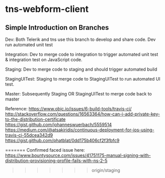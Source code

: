 # tns-webform-client

Simple Introduction on Branches
------
Dev: Both Telerik and tns use this branch to develop and share code. Dev run automated unit test

Integration: Dev to merge code to integration to trigger automated unit test & integration test on JavaScript code.

Staging: Dev to merge code to staging and should trigger automated build

StagingUITest: Staging to merge code to StagingUITest to run automated UI test.

Master: Subsequently Staging OR StagingUITest to merge code back to master


Reference:
https://www.objc.io/issues/6-build-tools/travis-ci/
http://stackoverflow.com/questions/16563364/how-can-i-add-private-key-to-the-distribution-certificate
https://gist.github.com/johanneswuerbach/5559514
https://medium.com/@atsakiridis/continuous-deployment-for-ios-using-travis-ci-55dcea342d9
https://gist.github.com/phatblat/0dd175b406cf2f3fbfc9


=======
Confirmed faced issue here:
https://www.bountysource.com/issues/41751175-manual-signing-with-distribution-provisioning-profile-fails-with-ns-2-5
>>>>>>> origin/staging

